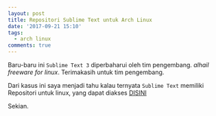 ```yaml
---
layout: post
title: Repositori Sublime Text untuk Arch Linux
date: '2017-09-21 15:10'
tags:
  - arch linux
comments: true
---
```

Baru-baru ini `Sublime Text 3` diperbaharui oleh tim pengembang. _alhail freeware for linux_. Terimakasih untuk tim pengembang.

Dari kasus ini saya menjadi tahu kalau ternyata `Sublime Text` memiliki Repositori untuk linux, yang dapat diakses [DISINI](https://www.sublimetext.com/docs/3/linux_repositories.html)

Sekian.
